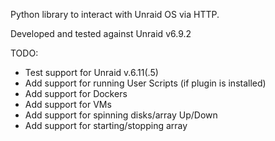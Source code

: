 Python library to interact with Unraid OS via HTTP.

Developed and tested against Unraid v6.9.2

TODO:
* Test support for Unraid v.6.11(.5)
* Add support for running User Scripts (if plugin is installed)
* Add support for Dockers
* Add support for VMs
* Add support for spinning disks/array Up/Down
* Add support for starting/stopping array